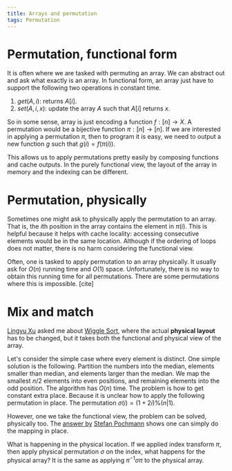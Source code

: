 ```yaml
---
title: Arrays and permutation
tags: Permutation
---
```


# Permutation, functional form

It is often where we are tasked with permuting an array. We can abstract out and ask what exactly is an array. In functional form, an array just have to support the following two operations in constant time.

1. $get(A,i)$: returns $A[i]$.
2. $set(A,i,x)$: update the array $A$ such that $A[i]$ returns $x$.

So in some sense, array is just encoding a function $f:[n]\to X$.
A permutation would be a bijective function $\pi:[n]\to [n]$.
If we are interested in applying a permutation $\pi$, then to program it is easy, we need to output a new function $g$ such that $g(i) = f(\pi(i))$. 

This allows us to apply permutations pretty easily by composing functions and cache outputs. In the purely functional view, the layout of the array in memory and the indexing can be different. 

# Permutation, physically

Sometimes one might ask to physically apply the permutation to an array. That is, the $i$th position in the array contains the element in $\pi(i)$. This is helpful because it helps with cache locality: accessing consecutive elements would be in the same location. Although if the ordering of loops does not matter, there is no harm considering the functional view. 

Often, one is tasked to apply permutation to an array physically. It usually ask for $O(n)$ running time and $O(1)$ space. Unfortunately, there is no way to obtain this running time for all permutations. There are some permutations where this is impossible. [cite]

# Mix and match

[Lingyu Xu](https://www.linkedin.com/in/lingyu-xu-9b87a565/) asked me about [Wiggle Sort](https://leetcode.com/problems/wiggle-sort-ii/), where the actual **physical layout** has to be changed, but it takes both the functional and physical view of the array. 

Let's consider the simple case where every element is distinct.  One simple solution is the following. Partition the numbers into the median, elements smaller than median, and elements larger than the median. We map the smallest $n/2$ elements into even positions, and remaining elements into the odd position. The algorithm has $O(n)$ time. The problem is how to get constant extra place. Because it is unclear how to apply the following permutation in place. The permutation $\sigma(i) = (1+2i) \% (n|1)$. 

However, one we take the functional view, the problem can be solved, physically too. 
The [answer by](https://leetcode.com/problems/wiggle-sort-ii/discuss/77677/ono1-after-median-virtual-indexing/81756) [Stefan Pochmann](http://www.stefan-pochmann.info/) shows one can simply do the mapping in place. 

What is happening in the physical location. If we applied index transform $\pi$, then apply physical permutation $\sigma$ on the index, what happens for the physical array? It is the same as applying $\pi^{-1}\sigma\pi$ to the physical array.

